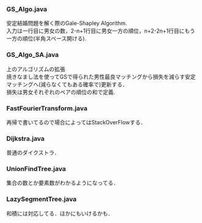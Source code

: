 ### GS_Algo.java
安定結婚問題を解く際のGale-Shapley Algorithm.  
入力は一行目に男女の数，2-n+1行目に男女一方の順位，n+2-2n+1行目にもう一方の順位(半角スペース開ける).  
### GS_Algo_SA.java
上のアルゴリズムの拡張  
焼きなまし法を使ってGSで得られた男性最良マッチングから損失を減らす安定マッチングへ(減らなくてもある確率で)更新する．  
損失は男女それぞれのペアの順位の和で定義.  
### FastFourierTransform.java
再帰で書いてるので場合によってはStackOverFlowする．  
### Dijkstra.java
普通のダイクストラ．  
### UnionFindTree.java
集合の数とか要素数がわかるようになってる．  
### LazySegmentTree.java
和積には対応してる．ほかにもいけるかも．
